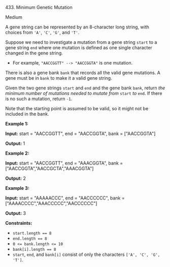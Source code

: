 433\. Minimum Genetic Mutation

Medium

A gene string can be represented by an 8-character long string, with choices from `'A'`, `'C'`, `'G'`, and `'T'`.

Suppose we need to investigate a mutation from a gene string `start` to a gene string `end` where one mutation is defined as one single character changed in the gene string.

*   For example, `"AACCGGTT" --> "AACCGGTA"` is one mutation.

There is also a gene bank `bank` that records all the valid gene mutations. A gene must be in `bank` to make it a valid gene string.

Given the two gene strings `start` and `end` and the gene bank `bank`, return _the minimum number of mutations needed to mutate from_ `start` _to_ `end`. If there is no such a mutation, return `-1`.

Note that the starting point is assumed to be valid, so it might not be included in the bank.

**Example 1:**

**Input:** start = "AACCGGTT", end = "AACCGGTA", bank = ["AACCGGTA"]

**Output:** 1 

**Example 2:**

**Input:** start = "AACCGGTT", end = "AAACGGTA", bank = ["AACCGGTA","AACCGCTA","AAACGGTA"]

**Output:** 2 

**Example 3:**

**Input:** start = "AAAAACCC", end = "AACCCCCC", bank = ["AAAACCCC","AAACCCCC","AACCCCCC"]

**Output:** 3 

**Constraints:**

*   `start.length == 8`
*   `end.length == 8`
*   `0 <= bank.length <= 10`
*   `bank[i].length == 8`
*   `start`, `end`, and `bank[i]` consist of only the characters `['A', 'C', 'G', 'T']`.
